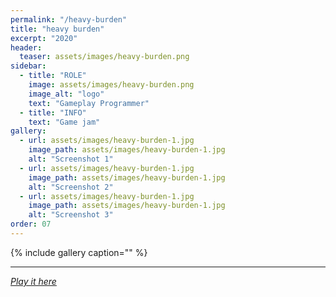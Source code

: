 ```yaml
---
permalink: "/heavy-burden"
title: "heavy burden"
excerpt: "2020"
header:
  teaser: assets/images/heavy-burden.png
sidebar:
  - title: "ROLE"
    image: assets/images/heavy-burden.png
    image_alt: "logo"
    text: "Gameplay Programmer"
  - title: "INFO"
    text: "Game jam"
gallery:
  - url: assets/images/heavy-burden-1.jpg
    image_path: assets/images/heavy-burden-1.jpg
    alt: "Screenshot 1"
  - url: assets/images/heavy-burden-1.jpg
    image_path: assets/images/heavy-burden-1.jpg
    alt: "Screenshot 2"
  - url: assets/images/heavy-burden-1.jpg
    image_path: assets/images/heavy-burden-1.jpg
    alt: "Screenshot 3"
order: 07
---
```


{% include gallery caption="" %}



------







[*Play it here*]()